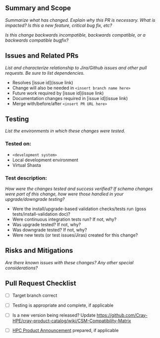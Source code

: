 ## Summary and Scope

_Summarize what has changed. Explain why this PR is necessary. What is impacted? Is this a new feature, critical bug fix, etc?_

_Is this change backwards incompatible, backwards compatible, or a backwards compatible bugfix?_

## Issues and Related PRs

_List and characterize relationship to Jira/Github issues and other pull requests. Be sure to list dependencies._

* Resolves [issue id](issue link)
* Change will also be needed in `<insert branch name here>`
* Future work required by [issue id](issue link)
* Documentation changes required in [issue id](issue link)
* Merge with/before/after `<insert PR URL here>`

## Testing

_List the environments in which these changes were tested._

### Tested on:

  * `<development system>`
  * Local development environment
  * Virtual Shasta

### Test description:

_How were the changes tested and success verified? If schema changes were part of this change, how were those handled in your upgrade/downgrade testing?_

- Were the install/upgrade-based validation checks/tests run (goss tests/install-validation doc)?
- Were continuous integration tests run? If not, why?
- Was upgrade tested? If not, why?
- Was downgrade tested? If not, why?
- Were new tests (or test issues/Jiras) created for this change?

## Risks and Mitigations

_Are there known issues with these changes? Any other special considerations?_


## Pull Request Checklist

- [ ] Target branch correct
- [ ] Testing is appropriate and complete, if applicable
- [ ] Is a new version being released? Update https://github.com/Cray-HPE/cray-product-catalog/wiki/CSM-Compatibility-Matrix
- [ ] [HPC Product Announcement](https://cray.slack.com/archives/C026TVCSXLH) prepared, if applicable

